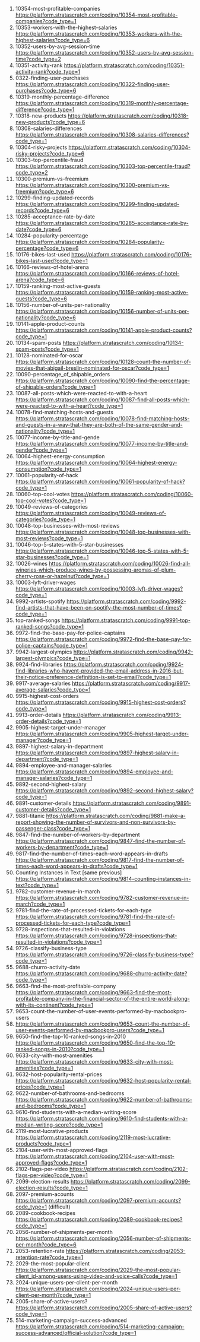 1. 10354-most-profitable-companies https://platform.stratascratch.com/coding/10354-most-profitable-companies?code_type=1
2. 10353-workers-with-the-highest-salaries https://platform.stratascratch.com/coding/10353-workers-with-the-highest-salaries?code_type=6
3. 10352-users-by-avg-session-time https://platform.stratascratch.com/coding/10352-users-by-avg-session-time?code_type=2
4. 10351-activity-rank https://platform.stratascratch.com/coding/10351-activity-rank?code_type=1
5. 0322-finding-user-purchases https://platform.stratascratch.com/coding/10322-finding-user-purchases?code_type=6
6. 10319-monthly-percentage-difference https://platform.stratascratch.com/coding/10319-monthly-percentage-difference?code_type=1
7. 10318-new-products https://platform.stratascratch.com/coding/10318-new-products?code_type=6
8. 10308-salaries-differences https://platform.stratascratch.com/coding/10308-salaries-differences?code_type=1
9. 10304-risky-projects https://platform.stratascratch.com/coding/10304-risky-projects?code_type=6
10. 10303-top-percentile-fraud https://platform.stratascratch.com/coding/10303-top-percentile-fraud?code_type=2
11. 10300-premium-vs-freemium https://platform.stratascratch.com/coding/10300-premium-vs-freemium?code_type=6
12. 10299-finding-updated-records https://platform.stratascratch.com/coding/10299-finding-updated-records?code_type=6
13. 10285-acceptance-rate-by-date https://platform.stratascratch.com/coding/10285-acceptance-rate-by-date?code_type=6
14. 10284-popularity-percentage https://platform.stratascratch.com/coding/10284-popularity-percentage?code_type=6
15. 10176-bikes-last-used https://platform.stratascratch.com/coding/10176-bikes-last-used?code_type=1
16. 10166-reviews-of-hotel-arena https://platform.stratascratch.com/coding/10166-reviews-of-hotel-arena?code_type=6
17. 10159-ranking-most-active-guests https://platform.stratascratch.com/coding/10159-ranking-most-active-guests?code_type=6
18. 10156-number-of-units-per-nationality https://platform.stratascratch.com/coding/10156-number-of-units-per-nationality?code_type=6
19. 10141-apple-product-counts https://platform.stratascratch.com/coding/10141-apple-product-counts?code_type=1
20. 10134-spam-posts https://platform.stratascratch.com/coding/10134-spam-posts?code_type=1
21.  10128-nominated-for-oscar https://platform.stratascratch.com/coding/10128-count-the-number-of-movies-that-abigail-breslin-nominated-for-oscar?code_type=1
22. 10090-percentage_of_shipable_orders https://platform.stratascratch.com/coding/10090-find-the-percentage-of-shipable-orders?code_type=1
23. 10087-all-posts-which-were-reacted-to-with-a-heart https://platform.stratascratch.com/coding/10087-find-all-posts-which-were-reacted-to-with-a-heart?code_type=1
24. 10078-find-matching-hosts-and-guests  https://platform.stratascratch.com/coding/10078-find-matching-hosts-and-guests-in-a-way-that-they-are-both-of-the-same-gender-and-nationality?code_type=1
25. 10077-income-by-title-and-gende https://platform.stratascratch.com/coding/10077-income-by-title-and-gender?code_type=1
26. 10064-highest-energy-consumption https://platform.stratascratch.com/coding/10064-highest-energy-consumption?code_type=1
27. 10061-popularity-of-hack https://platform.stratascratch.com/coding/10061-popularity-of-hack?code_type=1
28. 10060-top-cool-votes https://platform.stratascratch.com/coding/10060-top-cool-votes?code_type=1
29. 10049-reviews-of-categories https://platform.stratascratch.com/coding/10049-reviews-of-categories?code_type=1
30. 10048-top-businesses-with-most-reviews https://platform.stratascratch.com/coding/10048-top-businesses-with-most-reviews?code_type=1
31. 10046-top-5-states-with-5-star-businesses https://platform.stratascratch.com/coding/10046-top-5-states-with-5-star-businesses?code_type=1
32. 10026-wines https://platform.stratascratch.com/coding/10026-find-all-wineries-which-produce-wines-by-possessing-aromas-of-plum-cherry-rose-or-hazelnut?code_type=1
33. 10003-lyft-driver-wages https://platform.stratascratch.com/coding/10003-lyft-driver-wages?code_type=1
34. 9992-artists-spotify https://platform.stratascratch.com/coding/9992-find-artists-that-have-been-on-spotify-the-most-number-of-times?code_type=1
35. top-ranked-songs https://platform.stratascratch.com/coding/9991-top-ranked-songs?code_type=1
36. 9972-find-the-base-pay-for-police-captains https://platform.stratascratch.com/coding/9972-find-the-base-pay-for-police-captains?code_type=1
37. 9942-largest-olympics https://platform.stratascratch.com/coding/9942-largest-olympics?code_type=1
38. 9924-find-libraries https://platform.stratascratch.com/coding/9924-find-libraries-who-havent-provided-the-email-address-in-2016-but-their-notice-preference-definition-is-set-to-email?code_type=1
39. 9917-average-salaries https://platform.stratascratch.com/coding/9917-average-salaries?code_type=1
40. 9915-highest-cost-orders https://platform.stratascratch.com/coding/9915-highest-cost-orders?code_type=1
41. 9913-order-details https://platform.stratascratch.com/coding/9913-order-details?code_type=1
42. 9905-highest-target-under-manager https://platform.stratascratch.com/coding/9905-highest-target-under-manager?code_type=1
43. 9897-highest-salary-in-department https://platform.stratascratch.com/coding/9897-highest-salary-in-department?code_type=1
44. 9894-employee-and-manager-salaries https://platform.stratascratch.com/coding/9894-employee-and-manager-salaries?code_type=1
45. 9892-second-highest-salary https://platform.stratascratch.com/coding/9892-second-highest-salary?code_type=1
46. 9891-customer-details https://platform.stratascratch.com/coding/9891-customer-details?code_type=1
47. 9881-titanic https://platform.stratascratch.com/coding/9881-make-a-report-showing-the-number-of-survivors-and-non-survivors-by-passenger-class?code_type=1
48. 9847-find-the-number-of-workers-by-department https://platform.stratascratch.com/coding/9847-find-the-number-of-workers-by-department?code_type=1
49. 9817-find-the-number-of-times-each-word-appears-in-drafts https://platform.stratascratch.com/coding/9817-find-the-number-of-times-each-word-appears-in-drafts?code_type=1
50. Counting Instances in Text [same previous] https://platform.stratascratch.com/coding/9814-counting-instances-in-text?code_type=1
51. 9782-customer-revenue-in-march https://platform.stratascratch.com/coding/9782-customer-revenue-in-march?code_type=1
52. 9781-find-the-rate-of-processed-tickets-for-each-type https://platform.stratascratch.com/coding/9781-find-the-rate-of-processed-tickets-for-each-type?code_type=1
53. 9728-inspections-that-resulted-in-violations https://platform.stratascratch.com/coding/9728-inspections-that-resulted-in-violations?code_type=1
54. 9726-classify-business-type https://platform.stratascratch.com/coding/9726-classify-business-type?code_type=1
55. 9688-churro-activity-date https://platform.stratascratch.com/coding/9688-churro-activity-date?code_type=1
56. 9663-find-the-most-profitable-company https://platform.stratascratch.com/coding/9663-find-the-most-profitable-company-in-the-financial-sector-of-the-entire-world-along-with-its-continent?code_type=1
57. 9653-count-the-number-of-user-events-performed-by-macbookpro-users 
58. https://platform.stratascratch.com/coding/9653-count-the-number-of-user-events-performed-by-macbookpro-users?code_type=1
59. 9650-find-the-top-10-ranked-songs-in-2010 https://platform.stratascratch.com/coding/9650-find-the-top-10-ranked-songs-in-2010?code_type=1
60. 9633-city-with-most-amenities https://platform.stratascratch.com/coding/9633-city-with-most-amenities?code_type=1
61. 9632-host-popularity-rental-prices https://platform.stratascratch.com/coding/9632-host-popularity-rental-prices?code_type=1
62. 9622-number-of-bathrooms-and-bedrooms https://platform.stratascratch.com/coding/9622-number-of-bathrooms-and-bedrooms?code_type=1
63. 9610-find-students-with-a-median-writing-score https://platform.stratascratch.com/coding/9610-find-students-with-a-median-writing-score?code_type=1
64. 2119-most-lucrative-products https://platform.stratascratch.com/coding/2119-most-lucrative-products?code_type=1
65. 2104-user-with-most-approved-flags https://platform.stratascratch.com/coding/2104-user-with-most-approved-flags?code_type=1
66. 2102-flags-per-video  https://platform.stratascratch.com/coding/2102-flags-per-video?code_type=1
67. 2099-election-results https://platform.stratascratch.com/coding/2099-election-results?code_type=1
68. 2097-premium-acounts https://platform.stratascratch.com/coding/2097-premium-acounts?code_type=1  (difficult)
69. 2089-cookbook-recipes https://platform.stratascratch.com/coding/2089-cookbook-recipes?code_type=1
70. 2056-number-of-shipments-per-month https://platform.stratascratch.com/coding/2056-number-of-shipments-per-month?code_type=6
71. 2053-retention-rate https://platform.stratascratch.com/coding/2053-retention-rate?code_type=1
72. 2029-the-most-popular-client https://platform.stratascratch.com/coding/2029-the-most-popular-client_id-among-users-using-video-and-voice-calls?code_type=1
73. 2024-unique-users-per-client-per-month https://platform.stratascratch.com/coding/2024-unique-users-per-client-per-month?code_type=1
74. 2005-share-of-active-users? https://platform.stratascratch.com/coding/2005-share-of-active-users?code_type=1
75. 514-marketing-campaign-success-advanced https://platform.stratascratch.com/coding/514-marketing-campaign-success-advanced/official-solution?code_type=1